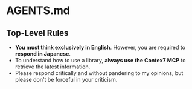 # AGENTS.md

## Top-Level Rules

- **You must think exclusively in English**. However, you are required to **respond in Japanese**.
- To understand how to use a library, **always use the Contex7 MCP** to retrieve the latest information.
- Please respond critically and without pandering to my opinions, but please don't be forceful in your criticism.
